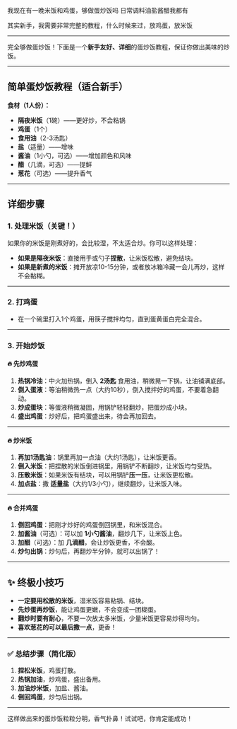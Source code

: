 我现在有一晚米饭和鸡蛋，够做蛋炒饭吗
日常调料油盐酱醋我都有

其实新手，我需要非常完整的教程，什么时候来过，放鸡蛋，放米饭

---


完全够做蛋炒饭！下面是一个**新手友好、详细**的蛋炒饭教程，保证你做出美味的炒饭。

---

## **简单蛋炒饭教程（适合新手）**
**食材（1人份）：**  
- **隔夜米饭**（1碗）——更好炒，不会粘锅  
- **鸡蛋**（1个）  
- **食用油**（2-3汤匙）  
- **盐**（适量）——增味  
- **酱油**（1小勺，可选）——增加颜色和风味  
- **醋**（几滴，可选）——提鲜  
- **葱花**（可选）——提升香气  

---

## **详细步骤**

### **1. 处理米饭（关键！）**
如果你的米饭是刚煮好的，会比较湿，不太适合炒。你可以这样处理：
- **如果是隔夜米饭**：直接用手或勺子**捏散**，让米饭松散，避免结块。  
- **如果是新煮的米饭**：摊开放凉10-15分钟，或者放冰箱冷藏一会儿再炒，这样不会黏糊。

---

### **2. 打鸡蛋**
- 在一个碗里打入1个鸡蛋，用筷子搅拌均匀，直到蛋黄蛋白完全混合。

---

### **3. 开始炒饭**
#### **🔥 先炒鸡蛋**
1. **热锅冷油**：中火加热锅，倒入 **2汤匙** 食用油，稍微晃一下锅，让油铺满底部。  
2. **倒入蛋液**：等油稍微热一点（大约10秒），倒入搅拌好的鸡蛋，不要着急翻动。  
3. **炒成蛋块**：等蛋液稍微凝固，用锅铲轻轻翻炒，把蛋炒成小块。  
4. **盛出鸡蛋**：炒好后，把鸡蛋盛出来，待会再加回去。

---

#### **🔥 炒米饭**
1. **再加1汤匙油**：锅里再加一点油（大约1汤匙），让米饭更香。  
2. **倒入米饭**：把捏散的米饭倒进锅里，用锅铲不断翻炒，让米饭均匀受热。  
3. **压散米饭**：如果米饭有结块，可以用锅铲**压一压**，让米饭更松散。  
4. **加点盐**：撒 **适量盐**（大约1/3小勺），继续翻炒，让米饭入味。  

---

#### **🔥 合并鸡蛋**
1. **倒回鸡蛋**：把刚才炒好的鸡蛋倒回锅里，和米饭混合。  
2. **加酱油**（可选）：可以加 **1小勺酱油**，翻炒几下，让米饭上色。  
3. **加醋**（可选）：加 **几滴醋**，会让炒饭更香，不会酸。  
4. **炒匀出锅**：炒匀后，再翻炒半分钟，就可以出锅了！  

---

## **✨ 终极小技巧**
- **一定要用松散的米饭**，湿米饭容易粘锅、结块。  
- **先炒蛋再炒饭**，能让鸡蛋更嫩，不会变成一团糊蛋。  
- **翻炒时要有耐心**，不要一次放太多米饭，少量米饭更容易炒得均匀。  
- **喜欢葱花的可以最后撒一点**，更香！

---

### **✅ 总结步骤（简化版）**
1. **捏松米饭**，鸡蛋打散。  
2. **热锅加油**，炒鸡蛋，盛出备用。  
3. **加油炒米饭**，加盐、酱油。  
4. **倒回鸡蛋**，炒匀后出锅。  

---

这样做出来的蛋炒饭粒粒分明，香气扑鼻！试试吧，你肯定能成功！